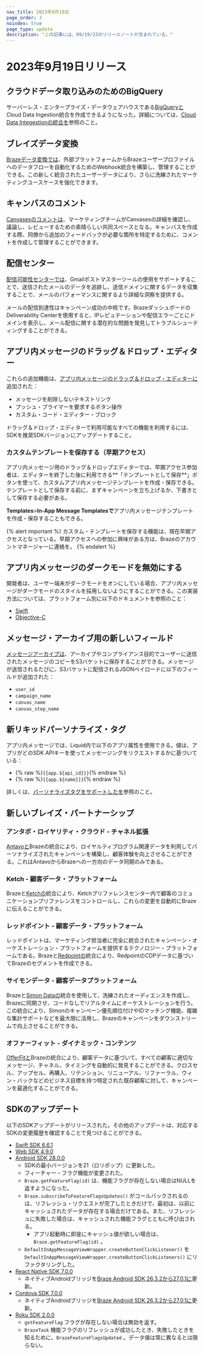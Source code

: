 ```yaml
---
nav_title: 2023年9月19日
page_order: 3
noindex: true
page_type: update
description: "この記事には、09/19/23のリリースノートが含まれている。"
---
```


# 2023年9月19日リリース

## クラウドデータ取り込みのためのBigQuery

サーバーレス・エンタープライズ・データウェアハウスである[BigQueryと](https://cloud.google.com/bigquery)Cloud Data Ingestion統合を作成できるようになった。詳細については、[Cloud Data Integestionの統合を]({{site.baseurl}}/user_guide/data_and_analytics/cloud_ingestion/integrations/?tab=bigquery)参照のこと。

## ブレイズデータ変換

[Brazeデータ変換では]({{site.baseurl}}/user_guide/data_and_analytics/data_transformation/overview/)、外部プラットフォームからBrazeユーザープロファイルへのデータフローを自動化するためのWebhook統合を構築し、管理することができる。この新しく統合されたユーザーデータにより、さらに洗練されたマーケティングユースケースを強化できます。

## キャンバスのコメント

[Canvasesのコメントは]({{site.baseurl}}/user_guide/engagement_tools/canvas/create_a_canvas/canvas_comments/)、マーケティングチームがCanvasesの詳細を確認し、議論し、レビューするための素晴らしい共同スペースとなる。キャンバスを作成する際、同僚から追加のフィードバックが必要な箇所を特定するために、コメントを作成して管理することができます。

## 配信センター

[配信可能性センターでは]({{site.baseurl}}/user_guide/data_and_analytics/analytics/deliverability_center)、Gmailポストマスターツールの使用をサポートすることで、送信されたメールのデータを追跡し、送信ドメインに関するデータを収集することで、メールのパフォーマンスに関するより詳細な洞察を提供する。 

メールの配信到達性はキャンペーン成功の中核です。BrazeダッシュボードのDeliverability Centerを使用すると、IPレピュテーションや配信エラーごとにドメインを表示し、メール配信に関する潜在的な問題を発見してトラブルシューティングすることができる。

## アプリ内メッセージのドラッグ＆ドロップ・エディター

これらの追加機能は、[アプリ内メッセージのドラッグ＆ドロップ・エディターに]({{site.baseurl}}/user_guide/message_building_by_channel/in-app_messages/drag_and_drop/create/)追加された：

- メッセージを削除しないテキストリンク
- プッシュ・プライマーを要求するボタン操作
- カスタム・コード・エディター・ブロック

ドラッグ＆ドロップ・エディターで利用可能なすべての機能を利用するには、SDKを推奨SDKバージョンにアップデートすること。

### カスタムテンプレートを保存する（早期アクセス）

アプリ内メッセージ用のドラッグ＆ドロップエディターでは、早期アクセス参加者は、エディターを終了した後に利用できる**「テンプレートとして保存**」ボタンを使って、カスタムアプリ内メッセージテンプレートを作成・保存できる。テンプレートとして保存する前に、まずキャンペーンを立ち上げるか、下書きとして保存する必要がある。 

**Templates**>**In-App Message Templatesで**アプリ内メッセージテンプレートを作成・保存することもできる。

{% alert important %}
カスタム・テンプレートを保存する機能は、現在早期アクセスとなっている。早期アクセスへの参加に興味がある方は、Brazeのアカウントマネージャーに連絡を。
{% endalert %}

## アプリ内メッセージのダークモードを無効にする

開発者は、ユーザー端末がダークモードをオンにしている場合、アプリ内メッセージがダークモードのスタイルを採用しないようにすることができる。この実装方法については、プラットフォーム別に以下のドキュメントを参照のこと：

- [Swift]({{site.baseurl}}/developer_guide/platform_integration_guides/swift/in-app_messaging/customization/setting_delegates/#disabling-dark-mode)
- [Objective-C]({{site.baseurl}}/developer_guide/platform_integration_guides/ios/in-app_messaging/customization/handling_in_app_display/#disabling-dark-mode)

## メッセージ・アーカイブ用の新しいフィールド

[メッセージアーカイブは]({{site.baseurl}}/user_guide/data_and_analytics/export_braze_data/message_archiving/)、アーカイブやコンプライアンス目的でユーザーに送信されたメッセージのコピーをS3バケットに保存することができる。メッセージが送信されるたびに、S3バケットに配信されるJSONペイロードに以下のフィールドが追加された：

- `user_id`
- `campaign_name`
- `canvas_name`
- `canvas_step_name`

## 新リキッドパーソナライズ・タグ

アプリ内メッセージでは、Liquid内で以下のアプリ属性を使用できる。値は、アプリがどのSDK APIキーを使ってメッセージングをリクエストするかに基づいている：

- {% raw %}`{{app.${api_id}}}`{% endraw %}
- {% raw %}`{{app.${name}}}`{% endraw %}

詳しくは、[パーソナライズタグをサポートしたを]({{site.baseurl}}/user_guide/personalization_and_dynamic_content/liquid/supported_personalization_tags#targeted-app-information)参照のこと。

## 新しいブレイズ・パートナーシップ

### アンタボ・ロイヤリティ・クラウド - チャネル拡張

[Antavoと]({{site.baseurl}}/partners/message_orchestration/channel_extensions/loyalty/antavo/)Brazeの統合により、ロイヤルティプログラム関連データを利用してパーソナライズされたキャンペーンを構築し、顧客体験を向上させることができる。これはAntavoからBrazeへの一方向のデータ同期のみである。

### Ketch - 顧客データ・プラットフォーム

Brazeと[Ketchの]({{site.baseurl}}/partners/data_and_infrastructure_agility/customer_data_platform/ketch/)統合により、Ketchプリファレンスセンター内で顧客のコミュニケーションプリファレンスをコントロールし、これらの変更を自動的にBrazeに伝えることができる。

### レッドポイント - 顧客データ・プラットフォーム

レッドポイントは、マーケティング担当者に完全に統合されたキャンペーン・オーケストレーション・プラットフォームを提供するテクノロジー・プラットフォームである。Brazeと[Redpointの]({{site.baseurl}}/partners/data_and_infrastructure_agility/customer_data_platform/redpoint/)統合により、RedpointのCDPデータに基づいてBrazeのセグメントを作成できる。 

### サイモンデータ - 顧客データプラットフォーム
 
Brazeと[Simon Dataの]({{site.baseurl}}/partners/data_and_infrastructure_agility/customer_data_platform/simondata/)統合を使用して、洗練されたオーディエンスを作成し、Brazeに同期させ、コードなしでリアルタイムにオーケストレーションを行う。この統合により、Simonのキャンペーン優先順位付けやIDマッチング機能、複雑な集計サポートなどを最大限に活用し、Brazeのキャンペーンをダウンストリームで向上させることができる。

### オファーフィット - ダイナミック・コンテンツ

[OfferFitと]({{site.baseurl}}/partners/message_personalization/dynamic_content/offerfit/)Brazeの統合により、顧客データに基づいて、すべての顧客に適切なメッセージ、チャネル、タイミングを自動的に発見することができる。クロスセル、アップセル、再購入、リテンション、リニューアル、リファーラル、ウィン・バックなどのビジネス目標を持つ特定された既存顧客に対して、キャンペーンを最適化することができる。

## SDKのアップデート

以下のSDKアップデートがリリースされた。その他のアップデートは、対応するSDKの変更履歴を確認することで見つけることができる。

- [Swift SDK 6.6.1](https://github.com/braze-inc/braze-swift-sdk/blob/main/CHANGELOG.md#661)
- [Web SDK 4.9.0](https://github.com/braze-inc/braze-web-sdk/blob/master/CHANGELOG.md#490)
- [Android SDK 28.0.0](https://github.com/braze-inc/braze-android-sdk/blob/master/CHANGELOG.md#2800)
    - SDKの最小バージョンを21（ロリポップ）に更新した。
    - フィーチャー・フラグ機能が変更された。
    - `Braze.getFeatureFlag(id)` は、機能フラグが存在しない場合はNULLを返すようになった。
    - `Braze.subscribeToFeatureFlagsUpdates()` がコールバックされるのは、リフレッシュ・リクエストが完了したときだけで、最初は、以前にキャッシュされたデータが存在する場合だけである。また、リフレッシュに失敗した場合は、キャッシュされた機能フラグとともに呼び出される。
        - アプリ起動時に即座にキャッシュ値が欲しい場合は、`Braze.getFeatureFlag(id)` 。
    - `DefaultInAppMessageViewWrapper.createButtonClickListener()` を`DefaultInAppMessageViewWrapper.createButtonClickListeners()` にリファクタリングした。
- [React Native SDK 7.0.0](https://github.com/braze-inc/braze-react-native-sdk/blob/master/CHANGELOG.md#700)
    - ネイティブAndroidブリッジを[Braze Android SDK 26.3.2から27.0.1に](https://github.com/braze-inc/braze-android-sdk/blob/master/CHANGELOG.md#2701)更新。
- [Cordova SDK 7.0.0](https://github.com/braze-inc/braze-android-sdk/blob/master/CHANGELOG.md#2800)
    - ネイティブAndroidブリッジを[Braze Android SDK 26.3.2から27.0.1に](https://github.com/braze-inc/braze-android-sdk/blob/master/CHANGELOG.md#2701)更新。
- [Roku SDK 2.0.0](https://github.com/braze-inc/braze-roku-sdk/blob/main/CHANGELOG.md#200)
    - `getFeatureFlag` フラグが存在しない場合は無効を返す。
    - `BrazeTask` 機能フラグのリフレッシュが成功したとき、失敗したときを知るために、`BrazeFeatureFlagsUpdated` 。データ値は常に異なるとは限らない。

